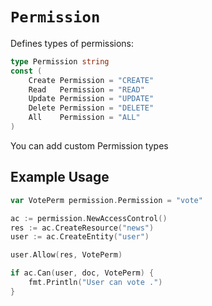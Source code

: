 # `Permission`

Defines types of permissions:

```go
type Permission string
const (
    Create Permission = "CREATE"
    Read   Permission = "READ"
    Update Permission = "UPDATE"
    Delete Permission = "DELETE"
    All    Permission = "ALL"
)
```

You can add custom Permission types

## Example Usage

```go
var VotePerm permission.Permission = "vote"

ac := permission.NewAccessControl()
res := ac.CreateResource("news")
user := ac.CreateEntity("user")

user.Allow(res, VotePerm)

if ac.Can(user, doc, VotePerm) {
    fmt.Println("User can vote .")
}
```
